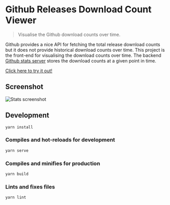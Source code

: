 # Github Releases Download Count Viewer

> Visualise the Github download counts over time.

Github provides a nice API for fetching the total release download counts but it does not provide historical download counts over time. This project is the front-end for visualising the download counts over time. The backend [Github stats server](https://github.com/vinceau/github-stats-server) stores the download counts at a given point in time.

[Click here to try it out!](https://vince.id.au/github-stats)

## Screenshot

![Stats screenshot](https://i.imgur.com/g9Aft1L.png)

## Development

```
yarn install
```

### Compiles and hot-reloads for development

```
yarn serve
```

### Compiles and minifies for production

```
yarn build
```

### Lints and fixes files

```
yarn lint
```
